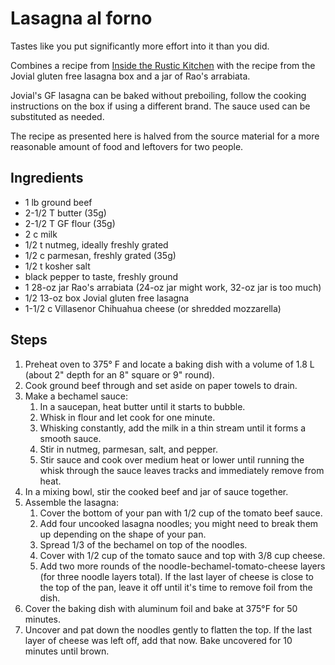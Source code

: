 # Lasagna al forno

Tastes like you put significantly more effort into it than you did.

Combines a recipe from [Inside the Rustic Kitchen](https://www.insidetherustickitchen.com/classic-beef-lasagne-spinach-pasta/) with the recipe from the Jovial gluten free lasagna box and a jar of Rao's arrabiata.

Jovial's GF lasagna can be baked without preboiling, follow the cooking instructions on the box if using a different brand.
The sauce used can be substituted as needed.

The recipe as presented here is halved from the source material for a more reasonable amount of food and leftovers for two people.

## Ingredients

- 1 lb ground beef
- 2-1/2 T butter (35g)
- 2-1/2 T GF flour (35g)
- 2 c milk
- 1/2 t nutmeg, ideally freshly grated
- 1/2 c parmesan, freshly grated (35g)
- 1/2 t kosher salt
- black pepper to taste, freshly ground
- 1 28-oz jar Rao's arrabiata (24-oz jar might work, 32-oz jar is too much)
- 1/2 13-oz box Jovial gluten free lasagna
- 1-1/2 c Villasenor Chihuahua cheese (or shredded mozzarella)

## Steps

1. Preheat oven to 375° F and locate a baking dish with a volume of 1.8 L (about 2" depth for an 8" square or 9" round).
1. Cook ground beef through and set aside on paper towels to drain.
1. Make a bechamel sauce:
    1. In a saucepan, heat butter until it starts to bubble.
    1. Whisk in flour and let cook for one minute.
    1. Whisking constantly, add the milk in a thin stream until it forms a smooth sauce.
    1. Stir in nutmeg, parmesan, salt, and pepper.
    1. Stir sauce and cook over medium heat or lower until running the whisk through the sauce leaves tracks and immediately remove from heat.
1. In a mixing bowl, stir the cooked beef and jar of sauce together.
1. Assemble the lasagna:
    1. Cover the bottom of your pan with 1/2 cup of the tomato beef sauce.
    1. Add four uncooked lasagna noodles; you might need to break them up depending on the shape of your pan.
    1. Spread 1/3 of the bechamel on top of the noodles.
    1. Cover with 1/2 cup of the tomato sauce and top with 3/8 cup cheese.
    1. Add two more rounds of the noodle-bechamel-tomato-cheese layers (for three noodle layers total). If the last layer of cheese is close to the top of the pan, leave it off until it's time to remove foil from the dish.
1. Cover the baking dish with aluminum foil and bake at 375°F for 50 minutes.
1. Uncover and pat down the noodles gently to flatten the top. If the last layer of cheese was left off, add that now. Bake uncovered for 10 minutes until brown.
